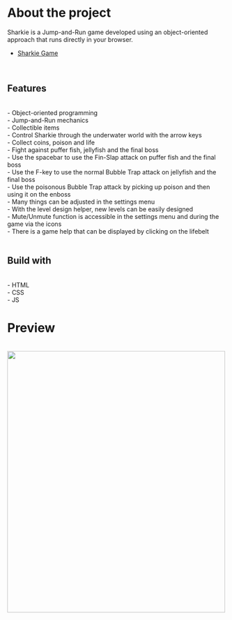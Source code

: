 # About the project
Sharkie is a Jump-and-Run game developed using an object-oriented approach that runs directly in your browser.
<br>
- <a href="https://sharkie-game-phi.vercel.app/">Sharkie Game</a>
<br>
<h2>Features </h2>
<br>
- Object-oriented programming<br>
- Jump-and-Run mechanics<br>
- Collectible items <br>
- Control Sharkie through the underwater world with the arrow keys<br>
- Collect coins, poison and life<br>
- Fight against puffer fish, jellyfish and the final boss<br>
- Use the spacebar to use the Fin-Slap attack on puffer fish and the final boss<br>
- Use the F-key to use the normal Bubble Trap attack on jellyfish and the final boss<br>
- Use the poisonous Bubble Trap attack by picking up poison and then using it on the enboss<br>
- Many things can be adjusted in the settings menu<br>
- With the level design helper, new levels can be easily designed<br>
- Mute/Unmute function is accessible in the settings menu and during the game via the icons<br>
- There is a game help that can be displayed by clicking on the lifebelt<br>

<br>
<h2>Build with</h2>
<br>
- HTML<br>
- CSS<br>
- JS<br>

# Preview 
<br>

<img src="file:///C:/Users/saarashah/Downloads/Screenshot%202024-04-28%20143734.png" alt="" width="500" height="600">


